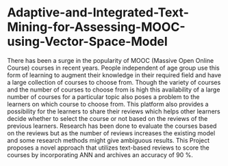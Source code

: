 # Adaptive-and-Integrated-Text-Mining-for-Assessing-MOOC-using-Vector-Space-Model
There has been a surge in the popularity of MOOC (Massive Open Online Course) courses in recent years. People independent of age group use this form of learning to augment their knowledge in their required field and have a large collection of courses to choose from. Though the variety of courses and the number of courses to choose from is high this availability of a large number of courses for a particular topic also poses a problem to the learners on which course to choose from. This platform also provides a possibility for the learners to share their reviews which helps other learners decide whether to select the course or not based on the reviews of the previous learners. Research has been done to evaluate the courses based on the reviews but as the number of reviews increases the existing model and some research methods might give ambiguous results.  This Project proposes a novel approach that utilizes text-based reviews to score the courses by incorporating ANN and archives an accuracy of 90 %.
